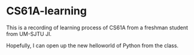 # CS61A-learning
This is a recording of learning process of CS61A from a freshman student from UM-SJTU JI.

Hopefully, I can open up the new helloworld of Python from the class.
